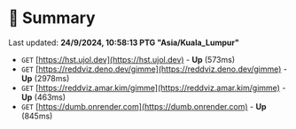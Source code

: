 # 📖 Summary
Last updated: **24/9/2024, 10:58:13 PTG "Asia/Kuala_Lumpur"**

- `GET` [https://hst.ujol.dev](https://hst.ujol.dev) - **Up** (573ms)
- `GET` [https://reddviz.deno.dev/gimme](https://reddviz.deno.dev/gimme) - **Up** (2978ms)
- `GET` [https://reddviz.amar.kim/gimme](https://reddviz.amar.kim/gimme) - **Up** (463ms)
- `GET` [https://dumb.onrender.com](https://dumb.onrender.com) - **Up** (845ms)
